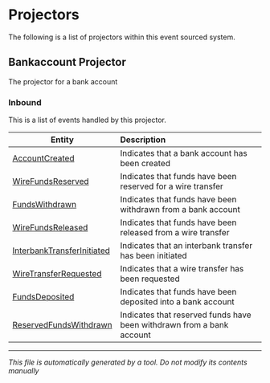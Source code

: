 # Projectors
The following is a list of projectors within this event sourced system.


## Bankaccount Projector
The projector for a bank account

### Inbound
This is a list of events handled by this projector.

| Entity | Description |
|---|:--|
| [AccountCreated](./evt_index.md#AccountCreated) | Indicates that a bank account has been created |
| [WireFundsReserved](./evt_index.md#WireFundsReserved) | Indicates that funds have been reserved for a wire transfer |
| [FundsWithdrawn](./evt_index.md#FundsWithdrawn) | Indicates that funds have been withdrawn from a bank account |
| [WireFundsReleased](./evt_index.md#WireFundsReleased) | Indicates that funds have been released from a wire transfer |
| [InterbankTransferInitiated](./evt_index.md#InterbankTransferInitiated) | Indicates that an interbank transfer has been initiated |
| [WireTransferRequested](./evt_index.md#WireTransferRequested) | Indicates that a wire transfer has been requested |
| [FundsDeposited](./evt_index.md#FundsDeposited) | Indicates that funds have been deposited into a bank account |
| [ReservedFundsWithdrawn](./evt_index.md#ReservedFundsWithdrawn) | Indicates that reserved funds have been withdrawn from a bank account |



---
_This file is automatically generated by a tool. Do not modify its contents manually_